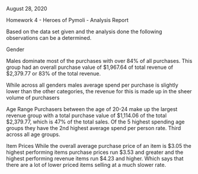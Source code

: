 August 28, 2020

Homework 4 - Heroes of Pymoli - Analysis Report

Based on the data set given and the analysis done the following observations can be a determined.

Gender
    
Males dominate most of the purchases with over 84% of all purchases.
This group had an overall purchase value of $1,967.64 of total revenue of $2,379.77 or 83% of the total revenue.  

While across all genders males average spend per purchase is slightly lower than the other categories, the revenue for this is made up in the sheer volume of purchasers

Age Range
Purchasers between the age of 20-24 make up the largest revenue group with a total purchase value of $1,114.06 of the total $2,379.77, which is 47% of the total sales.  Of the 5 highest spending age groups they have the 2nd highest average spend per person rate.  Third across all age groups.  

Item Prices
While the overall average purchase price of an item is $3.05 the highest performing items purchase prices run $3.53 and greater and the highest performing revenue items run $4.23 and higher.  Which says that there are a lot of lower priced items selling at a much slower rate.   



